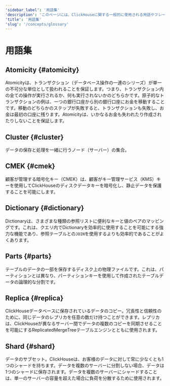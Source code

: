```yaml
---
'sidebar_label': '用語集'
'description': 'このページには、ClickHouseに関する一般的に使用される用語やフレーズのリストが含まれています。'
'title': '用語集'
'slug': '/concepts/glossary'
---
```





# 用語集

## Atomicity {#atomicity}

Atomicityは、トランザクション（データベース操作の一連のシリーズ）が単一の不可分な単位として扱われることを保証します。つまり、トランザクション内の全ての操作が実行されるか、何も実行されないかのどちらかです。原子的なトランザクションの例は、一つの銀行口座から別の銀行口座にお金を移動することです。移動のどちらかのステップが失敗すると、トランザクションも失敗し、お金は最初の口座に残ります。Atomicityは、いかなるお金も失われたり作成されたりしないことを保証します。

## Cluster {#cluster}

データの保存と処理を一緒に行うノード（サーバー）の集合。

## CMEK {#cmek}

顧客が管理する暗号化キー（CMEK）は、顧客がキー管理サービス（KMS）キーを使用してClickHouseのディスクデータキーを暗号化し、静止データを保護することを可能にします。

## Dictionary {#dictionary}

Dictionaryは、さまざまな種類の参照リストに便利なキーと値のペアのマッピングです。これは、クエリ内でDictionaryを効率的に使用することを可能にする強力な機能であり、参照テーブルとの`JOIN`を使用するよりも効率的であることがよくあります。

## Parts {#parts}

テーブルのデータの一部を保存するディスク上の物理ファイルです。これは、パーティションとは異なり、パーティションキーを使用して作成されたテーブルデータの論理的な分割です。

## Replica {#replica}

ClickHouseデータベースに保存されているデータのコピー。冗長性と信頼性のために、同じデータのレプリカを任意の数だけ持つことができます。レプリカは、ClickHouseが異なるサーバー間でデータの複数のコピーを同期させることを可能にするReplicatedMergeTreeテーブルエンジンとともに使用されます。

## Shard {#shard}

データのサブセット。ClickHouseは、お客様のデータに対して常に少なくとも1つのシャードを持ちます。データを複数のサーバーに分割しない場合、データは1つのシャードに保存されます。データを複数のサーバーにシャードすることは、単一のサーバーの容量を超えた場合に負荷を分散するために使用されます。

